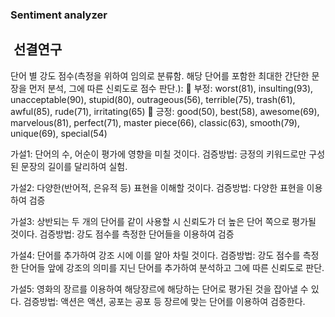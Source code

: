 ### Sentiment analyzer

##  선결연구
단어 별 강도 점수(측정을 위하여 임의로 분류함. 해당 단어를 포함한 최대한 간단한 문장을 먼저 분석, 그에 따른 신뢰도로 점수 판단.):
	부정: worst(81), insulting(93), unacceptable(90), stupid(80), outrageous(56), terrible(75), trash(61), awful(85), rude(71), irritating(65) 
	긍정: good(50), best(58), awesome(69), marvelous(81), perfect(71), master piece(66), classic(63), smooth(79), unique(69), special(54)


가설1: 단어의 수, 어순이 평가에 영향을 미칠 것이다.
검증방법: 긍정의 키워드로만 구성된 문장의 길이를 달리하여 실험.

가설2: 다양한(반어적, 은유적 등) 표현을 이해할 것이다.
검증방법: 다양한 표현을 이용하여 검증

가설3: 상반되는 두 개의 단어를 같이 사용할 시 신뢰도가 더 높은 단어 쪽으로 평가될 것이다.
검증방법: 강도 점수를 측정한 단어들을 이용하여 검증

가설4: 단어를 추가하여 강조 시에 이를 알아 차릴 것이다.
검증방법: 강도 점수를 측정한 단어들 앞에 강조의 의미를 지닌 단어를 추가하여 분석하고 그에 따른 신뢰도로 판단.

가설5: 영화의 장르를 이용하여 해당장르에 해당하는 단어로 평가된 것을 잡아낼 수 있다.
검증방법: 액션은 액션, 공포는 공포 등 장르에 맞는 단어를 이용하여 검증한다.
